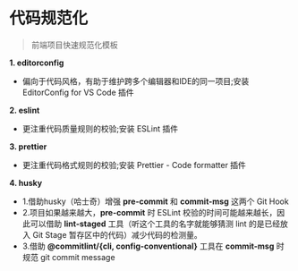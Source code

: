 # 代码规范化
> 前端项目快速规范化模板

**1. editorconfig**
  - 偏向于代码风格，有助于维护跨多个编辑器和IDE的同一项目;安装 EditorConfig for VS Code 插件

**2. eslint**
  - 更注重代码质量规则的校验;安装 ESLint 插件

**3. prettier**
  - 更注重代码格式规则的校验;安装 Prettier - Code formatter 插件

**4. husky**
  - 1.借助husky（哈士奇）增强 **pre-commit** 和 **commit-msg** 这两个 Git Hook
  - 2.项目如果越来越大，**pre-commit** 时 ESLint 校验的时间可能越来越长，因此可以借助 **lint-staged** 工具（听这个工具的名字就能够猜测 lint 的是已经放入 Git Stage 暂存区中的代码）减少代码的检测量。
  - 3.借助 **@commitlint/{cli, config-conventional}** 工具在 **commit-msg** 时规范 git commit message